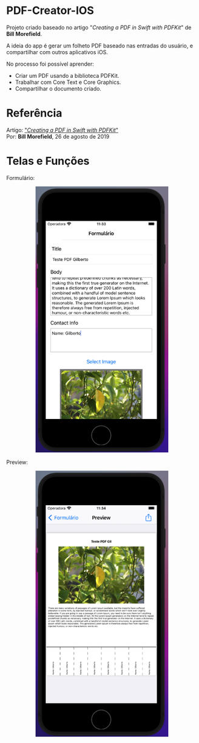 # PDF-Creator-IOS

Projeto criado baseado no artigo "<i>Creating a PDF in Swift with PDFKit</i>" de <b>Bill Morefield</b>.

A ideia do app é gerar um folheto PDF baseado nas entradas do usuário, e compartilhar com outros aplicativos iOS.

No processo foi possível aprender:
- Criar um PDF usando a biblioteca PDFKit.
- Trabalhar com Core Text e Core Graphics.
- Compartilhar o documento criado.

<h1>Referência</h1>
Artigo: <a href="https://www.raywenderlich.com/4023941-creating-a-pdf-in-swift-with-pdfkit#toc-anchor-014"> "<i>Creating a PDF in Swift with PDFKit</i>"</a></br>
Por: <b>Bill Morefield</b>, 26 de agosto de 2019

<h1>Telas e Funções</h1>
Formulário:
<p align="center">
  <img src="https://github.com/Gilbert097/PDF-Creator-IOS/blob/97447e29c24bf557e45a83ed56d980dd485484ac/Images/Form-ScreenShot.png?raw=true" width="350" title="Imagem App">
</p>

Preview:
<p align="center">
  <img src="https://github.com/Gilbert097/PDF-Creator-IOS/blob/2e9e3f67d80427bdc58a986441e7eba431459335/Images/Preview-ScreenShot.png?raw=true" width="350" title="Imagem App">
</p>
